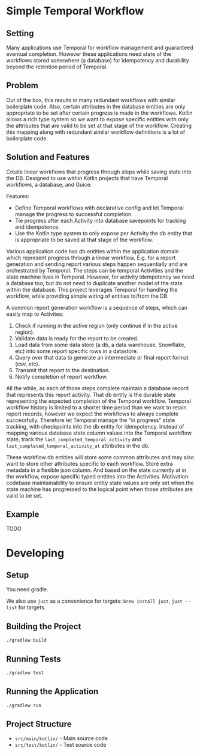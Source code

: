 # Simple Temporal Workflow

## Setting
Many applications use Temporal for workflow management and guaranteed eventual completion.
However these applications need state of the workflows stored somewhere (a database) for
idempotency and durability beyond the retention period of Temporal. 

## Problem 
Out of the box, this results in many redundant workflows with similar boilerplate code.
Also, certain attributes in the database entities are only appropriate to be set after
certain progress is made in the workflows. Kotlin allows a rich type system so we want
to expose specific entities with only the attributes that are valid to be set at that
stage of the workflow. Creating this mapping along with redundant similar workflow 
definitions is a lot of boilerplate code.

## Solution and Features
Create linear workflows that progress through steps while saving state into the DB.
Designed to use within Kotlin projects that have Temporal workflows, a database, and Guice.

Features:
- Define Temporal workflows with declarative config and let Temporal manage the progress 
  to successful completion.  
- Tie progress after each Activity into database savepoints for tracking and idempotence.
- Use the Kotlin type system to only expose per Activity the db entity that is appropriate
  to be saved at that stage of the workflow.

Various application code has db entities within the application domain which represent progress
through a linear workflow. E.g. for a report generation and sending report various steps happen
sequentially and are orchestrated by Temporal. The steps can be temporal Activities and the 
state machine lives in Temporal. However, for activity idempotency we need a database too, but 
do not need to duplicate another model of the state within the database. This project leverages
Temporal for handling the workflow, while providing simple wiring of entities to/from the DB.

A common report generation workflow is a sequence of steps, which can easily map to Activites:

1. Check if running in the active region (only continue if in the active region).
2. Validate data is ready for the report to be created.
3. Load data from some data store (a db, a data warehouse, Snowflake, etc) into some report
   specific rows in a datastore.
4. Query over that data to generate an intermediate or final report format (csv, etc).
5. Transmit that report to the destination.
6. Notify completion of report workflow.

All the while, as each of those steps complete maintain a database record that represents this
report activity. That db entity is the durable state representing the expected completion of the
Temporal workflow. Temporal workflow history is limited to a shorter time period than we want to
retain report records, however we expect the workflows to always complete successfully. Therefore
let Temporal manage the "in progress" state tracking, with checkpoints into the db entity for
idempotency. Instead of mapping various database state column values into the Temporal workflow
state, track the `last_completed_temporal_activity` and `last_completed_temporal_activity_at`
attributes in the db. 

These workflow db entities will store some common attributes and may also want to store other 
attributes specific to each workflow. Store extra metadata in a flexible json column. And
based on the state currently at in the workflow, expose specific typed entities into the 
Activities. Motivation: codebase maintainability to ensure entity state values are only set when
the state machine has progressed to the logical point when those attributes are valid to be set.


## Example

TODO

# Developing

## Setup

You need gradle. 

We also use `just` as a convenience for targets: `brew install just`, `just --list` for targets.

## Building the Project

```bash
./gradlew build
```

## Running Tests

```bash
./gradlew test
```

## Running the Application

```bash
./gradlew run
```

## Project Structure

- `src/main/kotlin/` - Main source code
- `src/test/kotlin/` - Test source code
